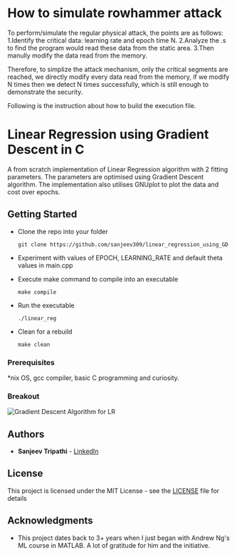 # How to simulate rowhammer attack
To perform/simulate the regular physical attack, the points are as follows:
1.Identify the critical data: learning rate and epoch time N.
2.Analyze the .s to find the program would read these data from the static area.
3.Then manully modify the data read from the memory.

Therefore, to simplize the attack mechanism, only the critical segments are reached, we directly modify every data read from the memory, if we modify N times then we detect N times successfully, which is still enough to demonstrate the security.

Following is the instruction about how to build the execution file.

# Linear Regression using Gradient Descent in C 

A from scratch implementation of Linear Regression algorithm with 2 fitting parameters. The parameters are optimised using Gradient Descent algorithm. The implementation also utilises GNUplot to plot the data and cost over epochs.

## Getting Started

- Clone the repo into your folder

    `git clone https://github.com/sanjeev309/linear_regression_using_GD`

- Experiment with values of EPOCH, LEARNING_RATE and default theta values in main.cpp
- Execute make command to compile into an executable

    `make compile`

- Run the executable

    `./linear_reg`

- Clean for a rebuild

    `make clean`

### Prerequisites

*nix OS, gcc compiler, basic C programming and curiosity.

### Breakout

![Gradient Descent Algorithm for LR](https://cdn-images-1.medium.com/max/1600/1*o95nDGY2oV9r3jKLTRrIxw.png)


## Authors

* **Sanjeev Tripathi** - [LinkedIn](https://www.linkedin.com/in/sanjeev309/)


## License

This project is licensed under the MIT License - see the [LICENSE](https://github.com/sanjeev309/linear_regression_using_GD/blob/master/LICENSE.md) file for details

## Acknowledgments

* This project dates back to 3+ years when I just began with Andrew Ng's ML course in MATLAB. A lot of gratitude for him and the initiative.
